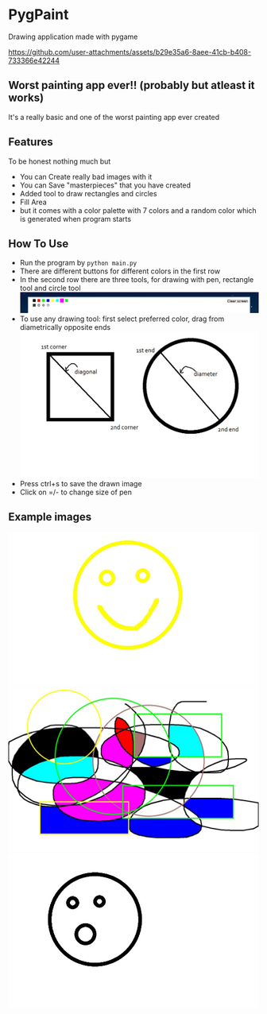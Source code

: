 # PygPaint 
Drawing application made with pygame



https://github.com/user-attachments/assets/b29e35a6-8aee-41cb-b408-733366e42244




## Worst painting app ever!! (probably but atleast it works)
It's a really basic and one of the worst painting app ever created

## Features
To be honest nothing much but
- You can Create really bad images with it
- You can Save "masterpieces" that you have created
- Added tool to draw rectangles and circles
- Fill Area
- but it comes with a color palette with 7 colors and a random color which is generated when program starts

## How To Use
- Run the program by ```python main.py```
- There are different buttons for different colors in the first row
- In the second row there are three tools, for drawing with pen, rectangle tool and circle tool
![toolbar](img/app/toolbar.png)
- To use any drawing tool: first select preferred color, drag from diametrically opposite ends
![circle and rectangles](img/app/circle_and_rectangle.jpg)
- Press ctrl+s to save the drawn image
- Click on =/- to change size of pen

## Example images
![smiley face](img/app/example1.jpg)
![Abstract Art](img/app/example3.jpg)
![O face](img/app/example2.jpg)
